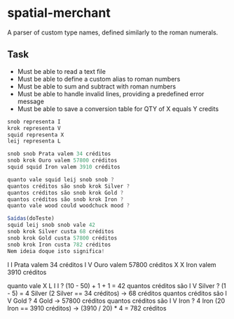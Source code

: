 # spatial-merchant

A parser of custom type names, defined similarly to the roman numerals.

## Task

- Must be able to read a text file
- Must be able to define a custom alias to roman numbers  
- Must be able to sum and subtract with roman numbers
- Must be able to handle invalid lines, providing a predefined error message
- Must be able to save a conversion table for QTY of X equals Y credits

```typescript
snob representa I
krok representa V
squid representa X
leij representa L

snob snob Prata valem 34 créditos
snob krok Ouro valem 57800 créditos
squid squid Iron valem 3910 créditos

quanto vale squid leij snob snob ?
quantos créditos são snob krok Silver ?
quantos créditos são snob krok Gold ?
quantos créditos são snob krok Iron ?
quanto vale wood could woodchuck mood ?

Saídas(doTeste)
squid leij snob snob vale 42
snob krok Silver custa 68 créditos
snob krok Gold custa 57800 créditos
snob krok Iron custa 782 créditos
Nem ideia doque isto significa!
```

I I Prata valem 34 créditos
I V Ouro valem 57800 créditos
X X Iron valem 3910 créditos

quanto vale X L I I ? (10 - 50) + 1 + 1 = 42
quantos créditos são I V Silver ? (1 - 5) = 4 Silver (2 Silver == 34 créditos) -> 68 créditos
quantos créditos são I V Gold ? 4 Gold -> 57800 créditos
quantos créditos são I V Iron ? 4 Iron (20 Iron == 3910 créditos) -> (3910 / 20) * 4 = 782 créditos
